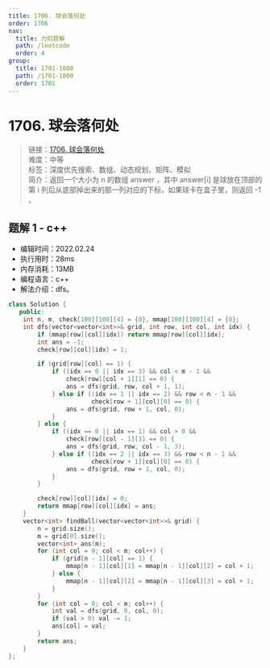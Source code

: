 ```yaml
---
title: 1706. 球会落何处
order: 1706
nav:
  title: 力扣题解
  path: /leetcode
  order: 4
group:
  title: 1701-1800
  path: /1701-1800
  order: 1701
---
```


# 1706. 球会落何处

> 链接：[1706. 球会落何处](https://leetcode-cn.com/problems/where-will-the-ball-fall/)  
> 难度：中等  
> 标签：深度优先搜索、数组、动态规划、矩阵、模拟  
> 简介：返回一个大小为 n 的数组 answer ，其中 answer[i] 是球放在顶部的第 i 列后从底部掉出来的那一列对应的下标，如果球卡在盒子里，则返回 -1 。

## 题解 1 - c++

- 编辑时间：2022.02.24
- 执行用时：28ms
- 内存消耗：13MB
- 编程语言：c++
- 解法介绍：dfs。

```cpp
class Solution {
   public:
    int n, m, check[100][100][4] = {0}, mmap[100][100][4] = {0};
    int dfs(vector<vector<int>>& grid, int row, int col, int idx) {
        if (mmap[row][col][idx]) return mmap[row][col][idx];
        int ans = -1;
        check[row][col][idx] = 1;

        if (grid[row][col] == 1) {
            if ((idx == 0 || idx == 3) && col < m - 1 &&
                check[row][col + 1][1] == 0) {
                ans = dfs(grid, row, col + 1, 1);
            } else if ((idx == 1 || idx == 2) && row < n - 1 &&
                       check[row + 1][col][0] == 0) {
                ans = dfs(grid, row + 1, col, 0);
            }
        } else {
            if ((idx == 0 || idx == 1) && col > 0 &&
                check[row][col - 1][3] == 0) {
                ans = dfs(grid, row, col - 1, 3);
            } else if ((idx == 2 || idx == 3) && row < n - 1 &&
                       check[row + 1][col][0] == 0) {
                ans = dfs(grid, row + 1, col, 0);
            }
        }

        check[row][col][idx] = 0;
        return mmap[row][col][idx] = ans;
    }
    vector<int> findBall(vector<vector<int>>& grid) {
        n = grid.size();
        m = grid[0].size();
        vector<int> ans(m);
        for (int col = 0; col < m; col++) {
            if (grid[n - 1][col] == 1) {
                mmap[n - 1][col][1] = mmap[n - 1][col][2] = col + 1;
            } else {
                mmap[n - 1][col][2] = mmap[n - 1][col][3] = col + 1;
            }
        }
        for (int col = 0; col < m; col++) {
            int val = dfs(grid, 0, col, 0);
            if (val > 0) val -= 1;
            ans[col] = val;
        }
        return ans;
    }
};
```
